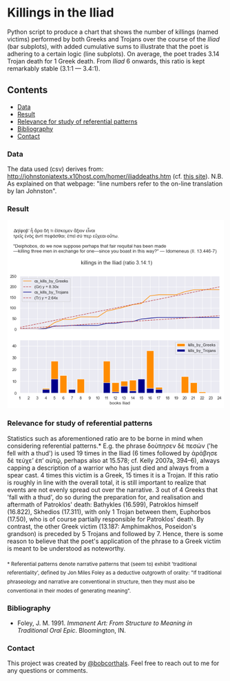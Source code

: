 # Killings in the Iliad

Python script to produce a chart that shows the number of killings (named victims) performed by both Greeks and Trojans over the course of the *Iliad* (bar subplots),
with added cumulative sums to illustrate that the poet is adhering to a certain logic (line subplots). On average, the poet trades 3.14 Trojan death for 1 Greek death. From *Iliad* 6 onwards, this ratio is kept remarkably stable (3.1:1 — 3.4:1).

## Contents

* [Data](#data)
* [Result](#result)
* [Relevance for study of referential patterns](#relevance-for-study-of-referential-patterns)
* [Bibliography](#bibliography)
* [Contact](#contact)

### Data

The data used (csv) derives from: http://johnstoniatexts.x10host.com/homer/iliaddeaths.htm (cf. [this site](https://www.thoughtco.com/deaths-in-the-iliad-121298)).
N.B. As explained on that webpage: "line numbers refer to the on-line translation by Ian Johnston".

### Result

![plot](./iliad_killings_plot.png)

### Relevance for study of referential patterns

Statistics such as aforementioned ratio are to be borne in mind when considering referential patterns.* E.g. the phrase δούπησεν δὲ πεσών ('he fell with a thud') is used 19 times in the Iliad (6 times followed by ἀράβησε δὲ τεύχε’ ἐπ’ αὐτῷ, perhaps also at 15.578; cf. Kelly 2007a, 394–6), always capping a description of a warrior who has just died and always from a spear cast. 4 times this victim is a Greek, 15 times it is a Trojan. If this ratio is roughly in line with the overall total, it is still important to realize that events are not evenly spread out over the narrative. 3 out of 4 Greeks that 'fall with a thud', do so during the preparation for, and realisation and aftermath of Patroklos' death: Bathykles (16.599), Patroklos himself (16.822), Skhedios (17.311), with only 1 Trojan between them, Euphorbos (17.50), who is of course partially responsible for Patroklos' death. By contrast, the other Greek victim (13.187: Amphimakhos, Poseidon's grandson) is preceded by 5 Trojans and followed by 7. Hence, there is some reason to believe that the poet's application of the phrase to a Greek victim is meant to be understood as noteworthy.

<sub>\* Referential patterns denote narrative patterns that (seem to) exhibit 'traditional referentiality', defined by Jon Miles Foley as a deductive outgrowth of orality: "If traditional phraseology and narrative are conventional in structure, then they must also be conventional in their modes of generating meaning".</sub>

### Bibliography

- Foley, J. M. 1991. *Immanent Art: From Structure to Meaning in Traditional Oral Epic*. Bloomington, IN.

### Contact

This project was created by [@bobcorthals](https://github.com/bobcorthals). Feel free to reach out to me for any questions or comments.
